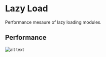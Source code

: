 # Lazy Load
Performance mesaure of lazy loading modules.

## Performance
![alt text](https://raw.githubusercontent.com/praveenkumar-outlook/AngularVsReact/master/docs/LazyLoad/lazy-load.png)
